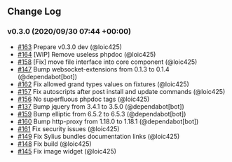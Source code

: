## Change Log

### v0.3.0 (2020/09/30 07:44 +00:00)
- [#163](https://github.com/Monofony/Monofony/pull/163) Prepare v0.3.0 dev (@loic425)
- [#164](https://github.com/Monofony/Monofony/pull/164) [WIP] Remove useless phpdoc (@loic425)
- [#158](https://github.com/Monofony/Monofony/pull/158) [Fix] move file interface into core component (@loic425)
- [#147](https://github.com/Monofony/Monofony/pull/147) Bump websocket-extensions from 0.1.3 to 0.1.4 (@dependabot[bot])
- [#162](https://github.com/Monofony/Monofony/pull/162) Fix allowed grand types values on fixtures (@loic425)
- [#157](https://github.com/Monofony/Monofony/pull/157) Fix autoscripts after post install and update commands (@loic425)
- [#156](https://github.com/Monofony/Monofony/pull/156) No superfluous phpdoc tags (@loic425)
- [#137](https://github.com/Monofony/Monofony/pull/137) Bump jquery from 3.4.1 to 3.5.0 (@dependabot[bot])
- [#159](https://github.com/Monofony/Monofony/pull/159) Bump elliptic from 6.5.2 to 6.5.3 (@dependabot[bot])
- [#160](https://github.com/Monofony/Monofony/pull/160) Bump http-proxy from 1.18.0 to 1.18.1 (@dependabot[bot])
- [#161](https://github.com/Monofony/Monofony/pull/161) Fix security issues (@loic425)
- [#149](https://github.com/Monofony/Monofony/pull/149) Fix Sylius bundles documentation links (@loic425)
- [#148](https://github.com/Monofony/Monofony/pull/148) Fix build (@loic425)
- [#145](https://github.com/Monofony/Monofony/pull/145) Fix image widget (@loic425)

